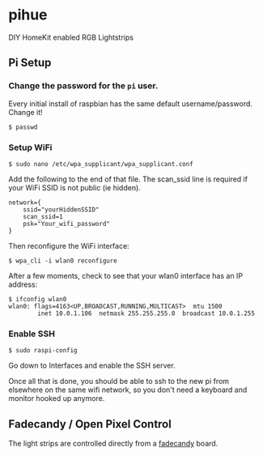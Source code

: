 # pihue
DIY HomeKit enabled RGB Lightstrips

## Pi Setup

### Change the password for the `pi` user.

Every initial install of raspbian has the same default username/password.  Change it!

    $ passwd

### Setup WiFi

    $ sudo nano /etc/wpa_supplicant/wpa_supplicant.conf

Add the following to the end of that file. The scan_ssid line is required if 
your WiFi SSID is not public (ie hidden).

    network={
        ssid="yourHiddenSSID"
        scan_ssid=1
        psk="Your_wifi_password"
    }

Then reconfigure the WiFi interface:

    $ wpa_cli -i wlan0 reconfigure

After a few moments, check to see that your wlan0 interface has an IP address:

    $ ifconfig wlan0
    wlan0: flags=4163<UP,BROADCAST,RUNNING,MULTICAST>  mtu 1500
            inet 10.0.1.106  netmask 255.255.255.0  broadcast 10.0.1.255

### Enable SSH

    $ sudo raspi-config

Go down to Interfaces and enable the SSH server.


Once all that is done, you should be able to ssh to the new pi from elsewhere
on the same wifi network, so you don't need a keyboard and monitor hooked 
up anymore.

## Fadecandy / Open Pixel Control

The light strips are controlled directly from a [fadecandy]() board.

[fadecandy]: https://github.com/scanlime/fadecandy
